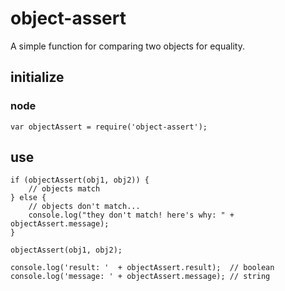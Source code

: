 object-assert
=============

A simple function for comparing two objects for equality.

## initialize

### node
```
var objectAssert = require('object-assert');
```

## use
```
if (objectAssert(obj1, obj2)) {
    // objects match
} else {
    // objects don't match...
    console.log("they don't match! here's why: " + objectAssert.message);
}
```


```
objectAssert(obj1, obj2);

console.log('result: '  + objectAssert.result);  // boolean
console.log('message: ' + objectAssert.message); // string
```
